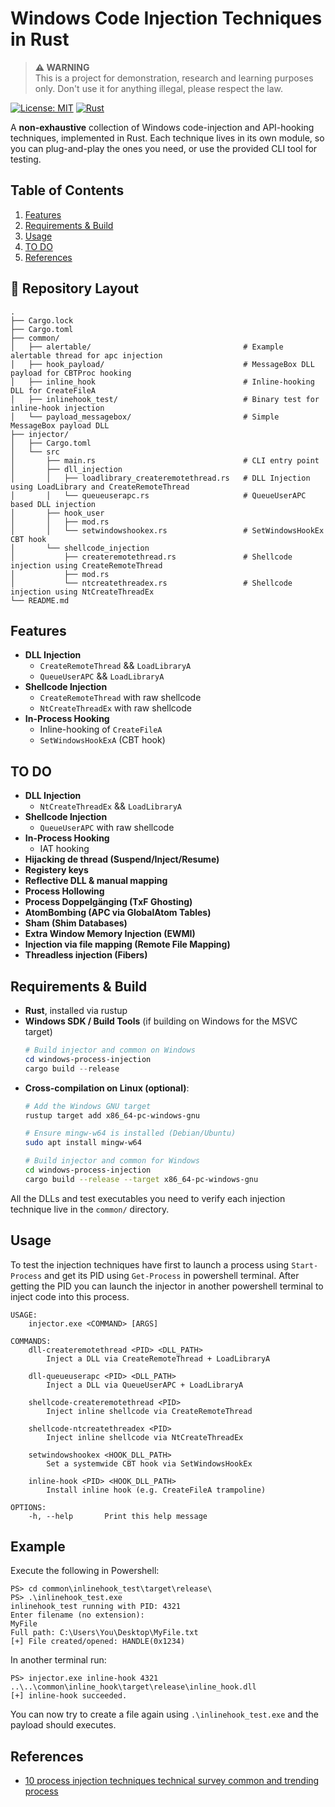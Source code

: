 # Windows Code Injection Techniques in Rust

> **⚠️ WARNING**  
>    This is a project for demonstration, research and learning purposes only. 
>    Don't use it for anything illegal, please respect the law.

[![License: MIT](https://img.shields.io/badge/License-MIT-blue.svg)](LICENSE)
[![Rust](https://img.shields.io/badge/rust-1.85+-orange.svg)](https://www.rust-lang.org/)


A **non-exhaustive** collection of Windows code-injection and API-hooking techniques, implemented in Rust.
Each technique lives in its own module, so you can plug-and-play the ones you need, or use the provided CLI tool for testing.

## Table of Contents
1. [Features](#features)
2. [Requirements & Build](#requirements--build)
3. [Usage](#usage)
4. [TO DO](#to-do)
5. [References](#references)

## 📂 Repository Layout

```
.
├── Cargo.lock
├── Cargo.toml
├── common/
│   ├── alertable/                                  # Example alertable thread for apc injection
│   ├── hook_payload/                               # MessageBox DLL payload for CBTProc hooking
│   ├── inline_hook                                 # Inline-hooking DLL for CreateFileA
│   ├── inlinehook_test/                            # Binary test for inline-hook injection
│   └── payload_messagebox/                         # Simple MessageBox payload DLL
├── injector/
│   ├── Cargo.toml
│   └── src
│       ├── main.rs                                 # CLI entry point
│       ├── dll_injection
│       │   ├── loadlibrary_createremotethread.rs   # DLL Injection using LoadLibrary and CreateRemoteThread 
│       │   └── queueuserapc.rs                     # QueueUserAPC based DLL injection
│       ├── hook_user
│       │   ├── mod.rs
│       │   └── setwindowshookex.rs                 # SetWindowsHookEx CBT hook
│       └── shellcode_injection
│           ├── createremotethread.rs               # Shellcode injection using CreateRemoteThread
│           ├── mod.rs
│           └── ntcreatethreadex.rs                 # Shellcode injection using NtCreateThreadEx
└── README.md
```

## Features

- **DLL Injection**
  - `CreateRemoteThread` && `LoadLibraryA`
  - `QueueUserAPC` && `LoadLibraryA`
- **Shellcode Injection**
  - `CreateRemoteThread` with raw shellcode
  - `NtCreateThreadEx` with raw shellcode
- **In-Process Hooking**
  - Inline-hooking of `CreateFileA`
  - `SetWindowsHookExA` (CBT hook)

## TO DO

- **DLL Injection**
  - `NtCreateThreadEx` && `LoadLibraryA`
- **Shellcode Injection**
  - `QueueUserAPC` with raw shellcode
- **In-Process Hooking**
  - IAT hooking
- **Hijacking de thread (Suspend/Inject/Resume)**
- **Registery keys**
- **Reflective DLL & manual mapping**
- **Process Hollowing**
- **Process Doppelgänging (TxF Ghosting)**
- **AtomBombing (APC via GlobalAtom Tables)**
- **Sham (Shim Databases)**
- **Extra Window Memory Injection (EWMI)**
- **Injection via file mapping (Remote File Mapping)**
- **Threadless injection (Fibers)**

## Requirements & Build

- **Rust**, installed via rustup
- **Windows SDK / Build Tools** (if building on Windows for the MSVC target)
    ```Powershell
    # Build injector and common on Windows
    cd windows-process-injection
    cargo build --release
    ```
- **Cross-compilation on Linux (optional)**:
    ```bash
    # Add the Windows GNU target
    rustup target add x86_64-pc-windows-gnu

    # Ensure mingw-w64 is installed (Debian/Ubuntu)
    sudo apt install mingw-w64

    # Build injector and common for Windows
    cd windows-process-injection
    cargo build --release --target x86_64-pc-windows-gnu
    ```

All the DLLs and test executables you need to verify each injection technique live in the `common/` directory.

## Usage

To test the injection techniques have first to launch a process using `Start-Process` and get its PID using `Get-Process` in powershell terminal. After getting the PID you can launch the injector in another powershell terminal to inject code into this process.

```
USAGE:
    injector.exe <COMMAND> [ARGS]

COMMANDS:
    dll-createremotethread <PID> <DLL_PATH>
        Inject a DLL via CreateRemoteThread + LoadLibraryA

    dll-queueuserapc <PID> <DLL_PATH>
        Inject a DLL via QueueUserAPC + LoadLibraryA

    shellcode-createremotethread <PID>
        Inject inline shellcode via CreateRemoteThread

    shellcode-ntcreatethreadex <PID>
        Inject inline shellcode via NtCreateThreadEx

    setwindowshookex <HOOK_DLL_PATH>
        Set a systemwide CBT hook via SetWindowsHookEx

    inline-hook <PID> <HOOK_DLL_PATH>
        Install inline hook (e.g. CreateFileA trampoline)

OPTIONS:
    -h, --help       Print this help message
```

## Example

Execute the following in Powershell:

```
PS> cd common\inlinehook_test\target\release\
PS> .\inlinehook_test.exe
inlinehook_test running with PID: 4321
Enter filename (no extension):
MyFile
Full path: C:\Users\You\Desktop\MyFile.txt
[+] File created/opened: HANDLE(0x1234)
```

In another terminal run:

```
PS> injector.exe inline-hook 4321 ..\..\common\inline_hook\target\release\inline_hook.dll
[+] inline-hook succeeded.
```

You can now try to create a file again using `.\inlinehook_test.exe` and the payload should executes.

## References

- [10 process injection techniques technical survey common and trending process](https://www.elastic.co/blog/ten-process-injection-techniques-technical-survey-common-and-trending-process#:~:text=As%20shown%20in%20Figure%201%2C,APIs%20so%20that%20a%20remote)